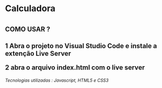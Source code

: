 <h1>Calculadora<h1/>
<h2>COMO USAR ?<h2/>
<p>1 Abra o projeto no Visual Studio Code e instale a extenção Live Server<p/>
<p>2 abra o arquivo index.html com o live server<p>
<h6>Tecnologias utilizadas : Javascript, HTML5 e CSS3<h6/>
